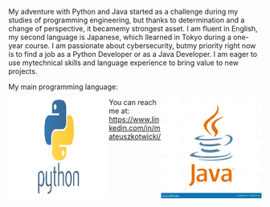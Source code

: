 My adventure with Python and Java started as a challenge during my studies of programming engineering, but thanks to determination and a change of perspective, it becamemy strongest asset. I am fluent in English, my second language is Japanese, which Ilearned in Tokyo during a one-year course. I am passionate about cybersecurity, butmy priority right now is to find a job as a Python Developer or as a Java Developer. I am eager to use mytechnical skills and language experience to bring value to new projects.

 My main programming language:
 
 <img align="left" width="200" height="200" src="https://github.com/Matekotw/scr-fastapi/blob/main/python%20logo.png"> <img align="right" width="200" height="200" src="https://github.com/Matekotw/scr-todo-java/blob/main/java%20logo.jpg">


You can reach me at: 
https://www.linkedin.com/in/mateuszkotwicki/
<!---
Matekotw/Matekotw is a ✨ special ✨ repository because its `README.md` (this file) appears on your GitHub profile.
You can click the Preview link to take a look at your changes.
--->
